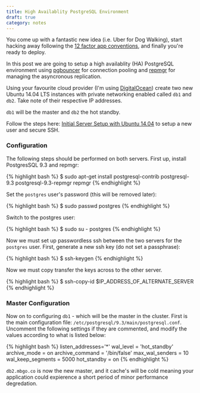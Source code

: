 ```yaml
---
title: High Availablity PostgreSQL Environment
draft: true
category: notes
---
```


You come up with a fantastic new idea (i.e. Uber for Dog Walking), start hacking away following the [12 factor app conventions](http://12factor.net/), and finally you're ready to deploy.

In this post we are going to setup a high availablity (HA) PostgreSQL environment using [pgbouncer](https://wiki.postgresql.org/wiki/PgBouncer) for connection pooling and [repmgr](https://github.com/2ndQuadrant/repmgr) for managing the asyncronous replication.

Using your favourite cloud provider (I'm using [DigitalOcean](https://www.digitalocean.com/?refcode=b82a4bc13d5e)) create two new Ubuntu 14.04 LTS instances with private networking enabled called `db1` and `db2`. Take note of their respective IP addresses.

`db1` will be the master and `db2` the hot standby.

Follow the steps here: [Initial Server Setup with Ubuntu 14.04](https://www.digitalocean.com/community/tutorials/initial-server-setup-with-ubuntu-14-04) to setup a new user and secure SSH.

### Configuration

The following steps should be performed on both servers. First up, install PostgresSQL 9.3 and repmgr:

{% highlight bash %}
$ sudo apt-get install postgresql-contrib postgresql-9.3 postgresql-9.3-repmgr repmgr
{% endhighlight %}

Set the `postgres` user's password (this will be removed later):

{% highlight bash %}
$ sudo passwd postgres
{% endhighlight %}

Switch to the postgres user:

{% highlight bash %}
$ sudo su - postgres
{% endhighlight %}

Now we must set up passwordless ssh between the two servers for the `postgres` user. First, generate a new ssh key (do not set a passphrase):

{% highlight bash %}
$ ssh-keygen
{% endhighlight %}

Now we must copy transfer the keys across to the other server.

{% highlight bash %}
$ ssh-copy-id $IP_ADDRESS_OF_ALTERNATE_SERVER
{% endhighlight %}

### Master Configuration

Now on to configuring `db1` - which will be the master in the cluster. First is the main configuration file: `/etc/postgresql/9.3/main/postgresql.conf`. Uncomment the following settings if they are commented, and modify the values according to what is listed below:

{% highlight bash %}
listen_addresses='*'
wal_level = 'hot_standby'
archive_mode = on
archive_command = '/bin/false'
max_wal_senders = 10
wal_keep_segments = 5000
hot_standby = on
{% endhighlight %}


`db2.mbgo.co` is now the new master, and it cache's will be cold meaning your application could expierence a short period of minor performance degredation.
